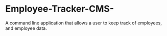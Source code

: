 # Employee-Tracker-CMS-
A command line application that allows a user to keep track of employees, and employee data.
